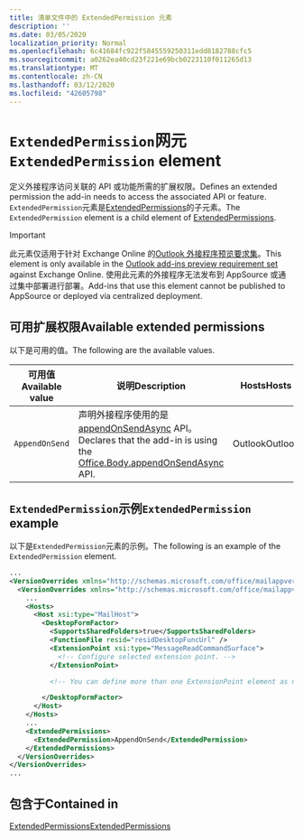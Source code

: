 ```yaml
---
title: 清单文件中的 ExtendedPermission 元素
description: ''
ms.date: 03/05/2020
localization_priority: Normal
ms.openlocfilehash: 6c41684fc922f5845559250311edd8182788cfc5
ms.sourcegitcommit: a0262ea40cd23f221e69bcb0223110f011265d13
ms.translationtype: MT
ms.contentlocale: zh-CN
ms.lasthandoff: 03/12/2020
ms.locfileid: "42605798"
---
```

# <a name="extendedpermission-element"></a><span data-ttu-id="9309b-102">`ExtendedPermission`网元</span><span class="sxs-lookup"><span data-stu-id="9309b-102">`ExtendedPermission` element</span></span>

<span data-ttu-id="9309b-103">定义外接程序访问关联的 API 或功能所需的扩展权限。</span><span class="sxs-lookup"><span data-stu-id="9309b-103">Defines an extended permission the add-in needs to access the associated API or feature.</span></span> <span data-ttu-id="9309b-104">`ExtendedPermission`元素是[ExtendedPermissions](extendedpermissions.md)的子元素。</span><span class="sxs-lookup"><span data-stu-id="9309b-104">The `ExtendedPermission` element is a child element of [ExtendedPermissions](extendedpermissions.md).</span></span>

> [!IMPORTANT]
> <span data-ttu-id="9309b-105">此元素仅适用于针对 Exchange Online 的[Outlook 外接程序预览要求集](../objectmodel/preview-requirement-set/outlook-requirement-set-preview.md)。</span><span class="sxs-lookup"><span data-stu-id="9309b-105">This element is only available in the [Outlook add-ins preview requirement set](../objectmodel/preview-requirement-set/outlook-requirement-set-preview.md) against Exchange Online.</span></span> <span data-ttu-id="9309b-106">使用此元素的外接程序无法发布到 AppSource 或通过集中部署进行部署。</span><span class="sxs-lookup"><span data-stu-id="9309b-106">Add-ins that use this element cannot be published to AppSource or deployed via centralized deployment.</span></span>

## <a name="available-extended-permissions"></a><span data-ttu-id="9309b-107">可用扩展权限</span><span class="sxs-lookup"><span data-stu-id="9309b-107">Available extended permissions</span></span>

<span data-ttu-id="9309b-108">以下是可用的值。</span><span class="sxs-lookup"><span data-stu-id="9309b-108">The following are the available values.</span></span>

|<span data-ttu-id="9309b-109">可用值</span><span class="sxs-lookup"><span data-stu-id="9309b-109">Available value</span></span>|<span data-ttu-id="9309b-110">说明</span><span class="sxs-lookup"><span data-stu-id="9309b-110">Description</span></span>|<span data-ttu-id="9309b-111">Hosts</span><span class="sxs-lookup"><span data-stu-id="9309b-111">Hosts</span></span>|
|---|---|---|
|`AppendOnSend`|<span data-ttu-id="9309b-112">声明外接程序使用的是[appendOnSendAsync](/javascript/api/outlook/office.body?view=outlook-js-preview#appendonsendasync-data--options--callback-) API。</span><span class="sxs-lookup"><span data-stu-id="9309b-112">Declares that the add-in is using the [Office.Body.appendOnSendAsync](/javascript/api/outlook/office.body?view=outlook-js-preview#appendonsendasync-data--options--callback-) API.</span></span>|<span data-ttu-id="9309b-113">Outlook</span><span class="sxs-lookup"><span data-stu-id="9309b-113">Outlook</span></span>|

## <a name="extendedpermission-example"></a><span data-ttu-id="9309b-114">`ExtendedPermission`示例</span><span class="sxs-lookup"><span data-stu-id="9309b-114">`ExtendedPermission` example</span></span>

<span data-ttu-id="9309b-115">以下是`ExtendedPermission`元素的示例。</span><span class="sxs-lookup"><span data-stu-id="9309b-115">The following is an example of the `ExtendedPermission` element.</span></span>

```XML
...
<VersionOverrides xmlns="http://schemas.microsoft.com/office/mailappversionoverrides" xsi:type="VersionOverridesV1_0">
  <VersionOverrides xmlns="http://schemas.microsoft.com/office/mailappversionoverrides/1.1" xsi:type="VersionOverridesV1_1">
    ...
    <Hosts>
      <Host xsi:type="MailHost">
        <DesktopFormFactor>
          <SupportsSharedFolders>true</SupportsSharedFolders>
          <FunctionFile resid="residDesktopFuncUrl" />
          <ExtensionPoint xsi:type="MessageReadCommandSurface">
            <!-- Configure selected extension point. -->
          </ExtensionPoint>

          <!-- You can define more than one ExtensionPoint element as needed. -->

        </DesktopFormFactor>
      </Host>
    </Hosts>
    ...
    <ExtendedPermissions>
      <ExtendedPermission>AppendOnSend</ExtendedPermission>
    </ExtendedPermissions>
  </VersionOverrides>
</VersionOverrides>
...
```

## <a name="contained-in"></a><span data-ttu-id="9309b-116">包含于</span><span class="sxs-lookup"><span data-stu-id="9309b-116">Contained in</span></span>

[<span data-ttu-id="9309b-117">ExtendedPermissions</span><span class="sxs-lookup"><span data-stu-id="9309b-117">ExtendedPermissions</span></span>](extendedpermissions.md)

